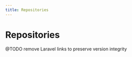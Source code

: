 ```yaml
---
title: Repositories
---
```


# Repositories

<div class="documentation__toc"></div>

@TODO remove Laravel links to preserve version integrity
